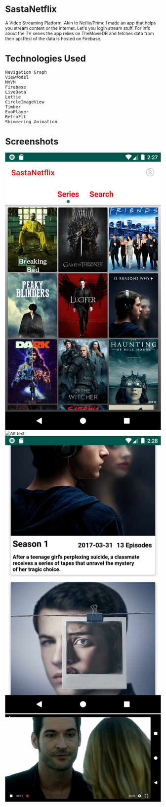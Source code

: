 # SastaNetflix
A Video Streaming Platform. Akin to Neflix/Prime I made an app that helps you stream content or the internet. Let's you login stream stuff. For info about the TV series the app relies on TheMovieDB and fetches data from their api.Rest of the data is hosted on Firebase.
# Technologies Used
<pre>
Navigation Graph
ViewModel
MVVM
Firebase
LiveData
Lottie
CircleImageView
Timber
ExoPlayer
RetroFit
Shimmering Animation
</pre>
# Screenshots
![Alt text](/screenshot/mainview.png?raw=true "Optional Title")
![Alt text](/screenshot/seriedetailed.png?raw=true "Optional Title")
![Alt text](/screenshot/seasonspreview.png?raw=true "Optional Title")
![Alt text](/screenshot/mainplayer.png?raw=true "Optional Title")
